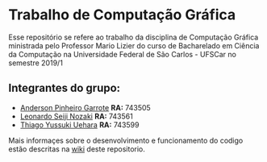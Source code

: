 # Trabalho de Computação Gráfica
Esse repositório se refere ao trabalho da disciplina de Computação Gráfica ministrada pelo Professor Mario Lizier do curso de Bacharelado em Ciência da Computação na Universidade Federal de São Carlos - UFSCar no semestre 2019/1

## Integrantes do grupo:

* [Anderson Pinheiro Garrote](https://github.com/AndersonGarrote) **RA:** 743505
* [Leonardo Seiji Nozaki](https://github.com/LeonardoNozaki) **RA:** 743561
* [Thiago Yussuki Uehara](https://github.com/Yussuki) **RA:** 743599

Mais informaçes sobre o desenvolvimento e funcionamento do codigo estão descritas na [wiki](https://github.com/AndersonGarrote/TrabalhoCG/wiki) deste repositorio.
